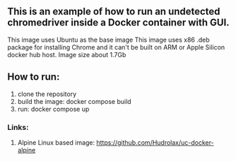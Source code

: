 ## This is an example of how to run an undetected chromedriver inside a Docker container with GUI.
This image uses Ubuntu as the base image
This image uses x86 .deb package for installing Chrome and it can't be built on ARM or Apple Silicon docker hub host.
Image size about 1.7Gb

## How to run:
1. clone the repository
2. build the image: docker compose build
3. run: docker compose up

### Links:
1. Alpine Linux based image: https://github.com/Hudrolax/uc-docker-alpine
